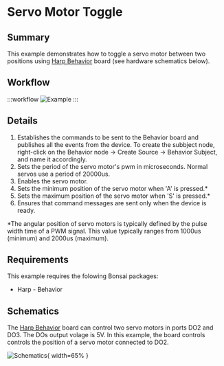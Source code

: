 # Servo Motor Toggle


## Summary
This example demonstrates how to toggle a servo motor between two positions using [Harp Behavior](https://harp-tech.org/api/Harp.Behavior.html) board (see hardware schematics below). 


## Workflow
:::workflow
![Example](~/workflows/HarpExamples/BehaviorBoard/ServoMotorToggle/ServoMotorToggle.bonsai)
:::



## Details
1. Establishes the commands to be sent to the Behavior board and publishes all the events from the device. To create the subbject node, right-click on the Behavior node -> Create Source -> Behavior Subject, and name it accordingly. 
2. Sets the period of the servo motor's pwm in microseconds. Normal servos use a period of 20000us.
3. Enables the servo motor.
4. Sets the minimum position of the servo motor when 'A' is pressed.* 
5. Sets the maximum position of the servo motor when 'S' is pressed.*
6. Ensures that command messages are sent only when the device is ready.   

*The angular position of servo motors is typically defined by the pulse width time of a PWM signal. This value typically ranges from 1000us (minimum) and 2000us (maximum).

## Requirements
This example requires the folowing Bonsai packages:
- Harp - Behavior


## Schematics
The [Harp Behavior](https://harp-tech.org/api/Harp.Behavior.html) board can control two servo motors in ports DO2 and DO3. The DOs output volage is 5V. In this example, the board controls controls the position of a servo motor connected to DO2. 

![Schematics](./ServoMotorToggle.png){ width=65% }








